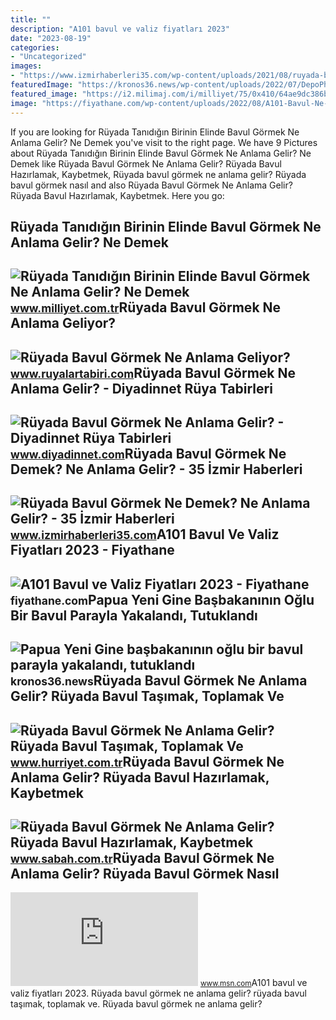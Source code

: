 ```yaml
---
title: ""
description: "A101 bavul ve valiz fiyatları 2023"
date: "2023-08-19"
categories:
- "Uncategorized"
images:
- "https://www.izmirhaberleri35.com/wp-content/uploads/2021/08/ruyada-bavul-gormek-660x330.jpg"
featuredImage: "https://kronos36.news/wp-content/uploads/2022/07/DepoPhotos_15346988-1024x683.jpg"
featured_image: "https://i2.milimaj.com/i/milliyet/75/0x410/64ae9dc386b2450f50db9cbf.jpg"
image: "https://fiyathane.com/wp-content/uploads/2022/08/A101-Bavul-Ne-Zaman-Gelecek.jpg"
---
```


If you are looking for Rüyada Tanıdığın Birinin Elinde Bavul Görmek Ne Anlama Gelir? Ne Demek you've visit to the right page. We have 9 Pictures about Rüyada Tanıdığın Birinin Elinde Bavul Görmek Ne Anlama Gelir? Ne Demek like Rüyada Bavul Görmek Ne Anlama Gelir? Rüyada Bavul Hazırlamak, Kaybetmek, Rüyada bavul görmek ne anlama gelir? Rüyada bavul görmek nasıl and also Rüyada Bavul Görmek Ne Anlama Gelir? Rüyada Bavul Hazırlamak, Kaybetmek. Here you go:

Rüyada Tanıdığın Birinin Elinde Bavul Görmek Ne Anlama Gelir? Ne Demek
----------------------------------------------------------------------

 ![Rüyada Tanıdığın Birinin Elinde Bavul Görmek Ne Anlama Gelir? Ne Demek](https://i2.milimaj.com/i/milliyet/75/0x410/64ae9dc386b2450f50db9cbf.jpg) <small>www.milliyet.com.tr</small>Rüyada Bavul Görmek Ne Anlama Geliyor?
--------------------------------------

 ![Rüyada Bavul Görmek Ne Anlama Geliyor?](https://www.ruyalartabiri.com/wp-content/uploads/2022/10/ruyada-bavul-gormek.png) <small>www.ruyalartabiri.com</small>Rüyada Bavul Görmek Ne Anlama Gelir? - Diyadinnet Rüya Tabirleri
----------------------------------------------------------------

 ![Rüyada Bavul Görmek Ne Anlama Gelir? - Diyadinnet Rüya Tabirleri](https://www.diyadinnet.com/d/ruya/ruyada-bavul-gormek-ne-anlama-gelir-3502.jpg) <small>www.diyadinnet.com</small>Rüyada Bavul Görmek Ne Demek? Ne Anlama Gelir? - 35 İzmir Haberleri
-------------------------------------------------------------------

 ![Rüyada Bavul Görmek Ne Demek? Ne Anlama Gelir? - 35 İzmir Haberleri](https://www.izmirhaberleri35.com/wp-content/uploads/2021/08/ruyada-bavul-gormek-660x330.jpg) <small>www.izmirhaberleri35.com</small>A101 Bavul Ve Valiz Fiyatları 2023 - Fiyathane
----------------------------------------------

 ![A101 Bavul ve Valiz Fiyatları 2023 - Fiyathane](https://fiyathane.com/wp-content/uploads/2022/08/A101-Bavul-Ne-Zaman-Gelecek.jpg) <small>fiyathane.com</small>Papua Yeni Gine Başbakanının Oğlu Bir Bavul Parayla Yakalandı, Tutuklandı
-------------------------------------------------------------------------

 ![Papua Yeni Gine başbakanının oğlu bir bavul parayla yakalandı, tutuklandı](https://kronos36.news/wp-content/uploads/2022/07/DepoPhotos_15346988-1024x683.jpg) <small>kronos36.news</small>Rüyada Bavul Görmek Ne Anlama Gelir? Rüyada Bavul Taşımak, Toplamak Ve
----------------------------------------------------------------------

 ![Rüyada Bavul Görmek Ne Anlama Gelir? Rüyada Bavul Taşımak, Toplamak Ve](https://i4.hurimg.com/i/hurriyet/75/750x422/5ec304fbb699de1a9c47dfec.jpg) <small>www.hurriyet.com.tr</small>Rüyada Bavul Görmek Ne Anlama Gelir? Rüyada Bavul Hazırlamak, Kaybetmek
-----------------------------------------------------------------------

 ![Rüyada Bavul Görmek Ne Anlama Gelir? Rüyada Bavul Hazırlamak, Kaybetmek](https://iasbh.tmgrup.com.tr/d9f0b8/650/344/0/0/724/380?u=https://isbh.tmgrup.com.tr/sbh/2021/09/13/ruyada-bavul-gormek-ne-anlama-gelir-ruyada-bavul-hazirlamak-ne-demek-1631518080534.jpg) <small>www.sabah.com.tr</small>Rüyada Bavul Görmek Ne Anlama Gelir? Rüyada Bavul Görmek Nasıl
--------------------------------------------------------------

 ![Rüyada bavul görmek ne anlama gelir? Rüyada bavul görmek nasıl](https://img-s-msn-com.akamaized.net/tenant/amp/entityid/AA1foE78.img?w=1000&h=667&m=4&q=74) <small>www.msn.com</small>A101 bavul ve valiz fiyatları 2023. Rüyada bavul görmek ne anlama gelir? rüyada bavul taşımak, toplamak ve. Rüyada bavul görmek ne anlama gelir?
